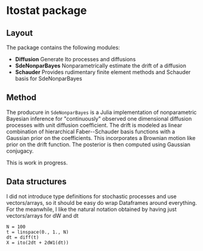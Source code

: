 Itostat package
===============

Layout
------
The package contains the following modules:

- **Diffusion**            Generate Ito processes and diffusions
- **SdeNonparBayes**       Nonparametrically estimate the drift of a diffusion
- **Schauder**             Provides rudimentary finite element methods and Schauder basis for SdeNonparBayes

Method
------

The producure in `SdeNonparBayes` is a Julia implementation of nonparametric Bayesian inference for
"continuously" observed one dimensional diffusion processes with unit diffusion coefficient. The drift 
is modeled as linear combination of hierarchical Faber--Schauder basis functions with a Gaussian prior 
on the coefficients. This incorporates a Brownian motion like prior on the drift function. The posterior is
then computed using Gaussian conjugacy.

This is work in progress.


Data structures
---------------

I did not introduce type definitions for stochastic processes and use vectors/arrays, so it should be easy do wrap Dataframes around everything. For the meanwhile, I like the natural notation obtained by having just vectors/arrays for dW and dt

	N = 100
	t = linspace(0., 1., N)
	dt = diff(t)
	X = ito(2dt + 2dW1(dt))

